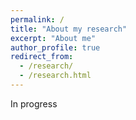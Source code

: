```yaml
---
permalink: /
title: "About my research"
excerpt: "About me"
author_profile: true
redirect_from: 
  - /research/
  - /research.html
---
```


In progress
